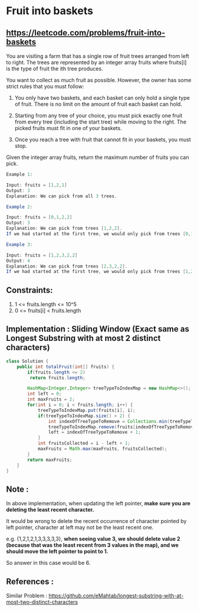 # Fruit into baskets
## https://leetcode.com/problems/fruit-into-baskets
You are visiting a farm that has a single row of fruit trees arranged from left to right. The trees are represented by an integer array fruits where fruits[i] is the type of fruit the ith tree produces.

You want to collect as much fruit as possible. However, the owner has some strict rules that you must follow:

1. You only have two baskets, and each basket can only hold a single type of fruit. There is no limit on the amount of fruit each basket can hold.

2. Starting from any tree of your choice, you must pick exactly one fruit from every tree (including the start tree) while moving to the right. The picked fruits must fit in one of your baskets.

3. Once you reach a tree with fruit that cannot fit in your baskets, you must stop.

Given the integer array fruits, return the maximum number of fruits you can pick.
```java
Example 1:

Input: fruits = [1,2,1]
Output: 3
Explanation: We can pick from all 3 trees.

Example 2:

Input: fruits = [0,1,2,2]
Output: 3
Explanation: We can pick from trees [1,2,2].
If we had started at the first tree, we would only pick from trees [0,1].

Example 3:

Input: fruits = [1,2,3,2,2]
Output: 4
Explanation: We can pick from trees [2,3,2,2].
If we had started at the first tree, we would only pick from trees [1,2].
```

## Constraints:
1. 1 <= fruits.length <= 10^5
2. 0 <= fruits[i] < fruits.length

## Implementation : Sliding Window (Exact same as Longest Substring with at most 2 distinct characters)
```java
class Solution {
    public int totalFruit(int[] fruits) {
        if(fruits.length <= 2)
         return fruits.length;

        HashMap<Integer,Integer> treeTypeToIndexMap = new HashMap<>();
        int left = 0;
        int maxFruits = 2;
        for(int i = 0; i < fruits.length; i++) {
            treeTypeToIndexMap.put(fruits[i], i);
            if(treeTypeToIndexMap.size() > 2) {
                int indexOfTreeTypeToRemove = Collections.min(treeTypeToIndexMap.values());
                treeTypeToIndexMap.remove(fruits[indexOfTreeTypeToRemove]);
                left = indexOfTreeTypeToRemove + 1;
            }
            int fruitsCollected = i - left + 1;
            maxFruits = Math.max(maxFruits, fruitsCollected);
        } 
        return maxFruits;
    }
}
```

## Note :
In above implementation, when updating the left pointer, **make sure you are deleting the least recent character.**

It would be wrong to delete the recent occurrence of character pointed by left pointer, character at left may not be the least recent one.

e.g. {1,2,1,2,1,3,3,3,3,3}, **when seeing value 3, we should delete value 2 (because that was the least recent from 3 values in the map), and we should move the left pointer to point to 1.**

So answer in this case would be 6.

## References :
Similar Problem : https://github.com/eMahtab/longest-substring-with-at-most-two-distinct-characters
